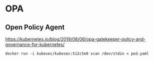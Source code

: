 #  OPA


##  Open Policy Agent

https://kubernetes.io/blog/2019/08/06/opa-gatekeeper-policy-and-governance-for-kubernetes/






```
docker run -i kubesec/kubesec:512c5e0 scan /dev/stdin < pod.yaml  
```
